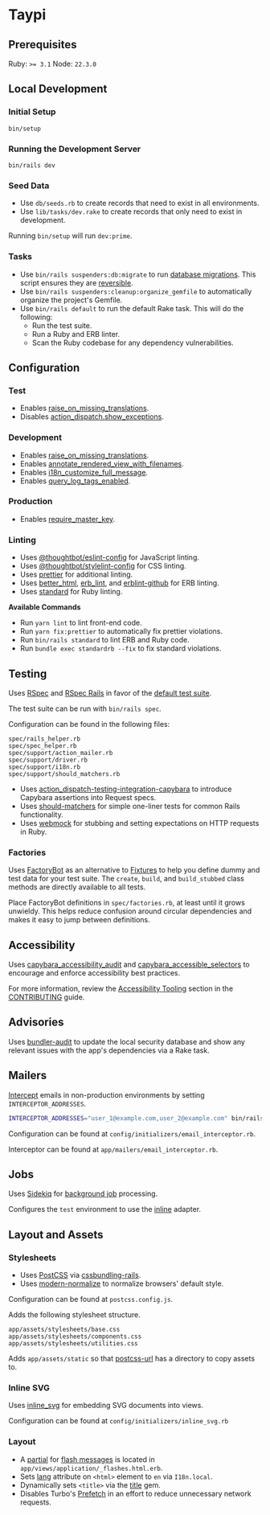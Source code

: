 # Taypi

## Prerequisites

Ruby: `>= 3.1`
Node: `22.3.0`

## Local Development

### Initial Setup

```
bin/setup
```

### Running the Development Server

```
bin/rails dev
```

### Seed Data

- Use `db/seeds.rb` to create records that need to exist in all environments.
- Use `lib/tasks/dev.rake` to create records that only need to exist in development.

Running `bin/setup` will run `dev:prime`.

### Tasks

- Use `bin/rails suspenders:db:migrate` to run [database migrations][]. This script ensures they are [reversible][].
- Use `bin/rails suspenders:cleanup:organize_gemfile` to automatically organize the project's Gemfile.
- Use `bin/rails default` to run the default Rake task. This will do the following:
  - Run the test suite.
  - Run a Ruby and ERB linter.
  - Scan the Ruby codebase for any dependency vulnerabilities.

[database migrations]: https://edgeguides.rubyonrails.org/active_record_migrations.html#running-migrations
[reversible]: https://edgeguides.rubyonrails.org/active_record_migrations.html#making-the-irreversible-possible

## Configuration

### Test

- Enables [raise_on_missing_translations][].
- Disables [action_dispatch.show_exceptions][].

[raise_on_missing_translations]: https://guides.rubyonrails.org/configuring.html#config-i18n-raise-on-missing-translations
[action_dispatch.show_exceptions]: https://edgeguides.rubyonrails.org/configuring.html#config-action-dispatch-show-exceptions

### Development

- Enables [raise_on_missing_translations][].
- Enables [annotate_rendered_view_with_filenames][].
- Enables [i18n_customize_full_message][].
- Enables [query_log_tags_enabled][].

[raise_on_missing_translations]: https://guides.rubyonrails.org/configuring.html#config-i18n-raise-on-missing-translations
[annotate_rendered_view_with_filenames]: https://guides.rubyonrails.org/configuring.html#config-action-view-annotate-rendered-view-with-filenames
[i18n_customize_full_message]: https://guides.rubyonrails.org/configuring.html#config-active-model-i18n-customize-full-message
[query_log_tags_enabled]: https://guides.rubyonrails.org/configuring.html#config-active-record-query-log-tags-enabled

### Production

- Enables [require_master_key][].

[require_master_key]: https://guides.rubyonrails.org/configuring.html#config-require-master-key

### Linting

- Uses [@thoughtbot/eslint-config][] for JavaScript linting.
- Uses [@thoughtbot/stylelint-config][] for CSS linting.
- Uses [prettier][] for additional linting.
- Uses [better_html][], [erb_lint][], and [erblint-github][] for ERB linting.
- Uses [standard][] for Ruby linting.

**Available Commands**

- Run `yarn lint` to lint front-end code.
- Run `yarn fix:prettier` to automatically fix prettier violations.
- Run `bin/rails standard` to lint ERB and Ruby code.
- Run `bundle exec standardrb --fix` to fix standard violations.

[@thoughtbot/eslint-config]: https://github.com/thoughtbot/eslint-config
[@thoughtbot/stylelint-config]: https://github.com/thoughtbot/stylelint-config
[prettier]: https://prettier.io
[better_html]: https://github.com/Shopify/better-html
[erb_lint]: https://github.com/Shopify/erb-lint
[erblint-github]: https://github.com/github/erblint-github
[standard]: https://github.com/standardrb/standard

## Testing

Uses [RSpec][] and [RSpec Rails][] in favor of the [default test suite][].

The test suite can be run with `bin/rails spec`.

Configuration can be found in the following files:

```
spec/rails_helper.rb
spec/spec_helper.rb
spec/support/action_mailer.rb
spec/support/driver.rb
spec/support/i18n.rb
spec/support/should_matchers.rb
```

- Uses [action_dispatch-testing-integration-capybara][] to introduce Capybara assertions into Request specs.
- Uses [should-matchers][] for simple one-liner tests for common Rails functionality.
- Uses [webmock][] for stubbing and setting expectations on HTTP requests in Ruby.

[RSpec]: http://rspec.info
[RSpec Rails]: https://github.com/rspec/rspec-rails
[default test suite]: https://guides.rubyonrails.org/testing.html
[action_dispatch-testing-integration-capybara]: https://github.com/thoughtbot/action_dispatch-testing-integration-capybara
[should-matchers]: https://github.com/thoughtbot/shoulda-matchers
[webmock]: https://github.com/bblimke/webmock

### Factories

Uses [FactoryBot][] as an alternative to [Fixtures][] to help you define
dummy and test data for your test suite. The `create`, `build`, and
`build_stubbed` class methods are directly available to all tests.

Place FactoryBot definitions in `spec/factories.rb`, at least until it
grows unwieldy. This helps reduce confusion around circular dependencies and
makes it easy to jump between definitions.

[FactoryBot]: https://github.com/thoughtbot/factory_bot
[Fixtures]: https://guides.rubyonrails.org/testing.html#the-low-down-on-fixtures

## Accessibility

Uses [capybara_accessibility_audit][] and
[capybara_accessible_selectors][] to encourage and enforce accessibility best
practices.

[capybara_accessibility_audit]: https://github.com/thoughtbot/capybara_accessibility_audit
[capybara_accessible_selectors]: https://github.com/citizensadvice/capybara_accessible_selectors

For more information, review the [Accessibility Tooling][] section in
the [CONTRIBUTING][] guide.

[Accessibility Tooling]: ./CONTRIBUTING.md#accessibility-tooling
[CONTRIBUTING]: ./CONTRIBUTING.md

## Advisories

Uses [bundler-audit][] to update the local security database and show
any relevant issues with the app's dependencies via a Rake task.

[bundler-audit]: https://github.com/rubysec/bundler-audit

## Mailers

[Intercept][] emails in non-production environments by setting `INTERCEPTOR_ADDRESSES`.

```sh
INTERCEPTOR_ADDRESSES="user_1@example.com,user_2@example.com" bin/rails s
```

Configuration can be found at `config/initializers/email_interceptor.rb`.

Interceptor can be found at `app/mailers/email_interceptor.rb`.

[Intercept]: https://guides.rubyonrails.org/action_mailer_basics.html#intercepting-emails

## Jobs

Uses [Sidekiq][] for [background job][] processing.

Configures the `test` environment to use the [inline][] adapter.

[Sidekiq]: https://github.com/sidekiq/sidekiq
[background job]: https://guides.rubyonrails.org/active_job_basics.html
[inline]: https://api.rubyonrails.org/classes/ActiveJob/QueueAdapters/InlineAdapter.html

## Layout and Assets

### Stylesheets

- Uses [PostCSS][] via [cssbundling-rails][].
- Uses [modern-normalize][] to normalize browsers' default style.

Configuration can be found at `postcss.config.js`.

Adds the following stylesheet structure.

```
app/assets/stylesheets/base.css
app/assets/stylesheets/components.css
app/assets/stylesheets/utilities.css
```

Adds `app/assets/static` so that [postcss-url][] has a directory to copy
assets to.

[PostCSS]: https://postcss.org
[cssbundling-rails]: https://github.com/rails/cssbundling-rails
[modern-normalize]: https://github.com/sindresorhus/modern-normalize
[postcss-url]: https://github.com/postcss/postcss-url

### Inline SVG

Uses [inline_svg][] for embedding SVG documents into views.

Configuration can be found at `config/initializers/inline_svg.rb`

[inline_svg]: https://github.com/jamesmartin/inline_svg

### Layout

- A [partial][] for [flash messages][] is located in `app/views/application/_flashes.html.erb`.
- Sets [lang][] attribute on `<html>` element to `en` via `I18n.local`.
- Dynamically sets `<title>` via the [title][] gem.
- Disables Turbo's [Prefetch][] in an effort to reduce unnecessary network requests.

[partial]: https://guides.rubyonrails.org/layouts_and_rendering.html#using-partials
[flash messages]: https://guides.rubyonrails.org/action_controller_overview.html#the-flash
[lang]: https://developer.mozilla.org/en-US/docs/Web/HTML/Global_attributes/lang
[title]: https://github.com/calebhearth/title
[Prefetch]: https://turbo.hotwired.dev/handbook/drive#prefetching-links-on-hover
